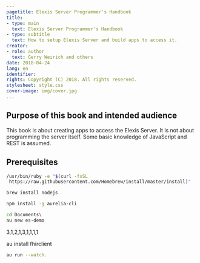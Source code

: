 ```yaml
---
pagetitle: Elexis Server Programmer's Handbook
title:
- type: main
  text: Elexis Server Programmer's Handbook
- type: subtitle
  text: How to setup Elexis Server and build apps to access it.
creator:
- role: author
  text: Gerry Weirich and others
date: 2018-04-24
lang: en
identifier:
rights: Copyright (C) 2018. All rights reserved. 
stylesheet: style.css
cover-image: img/cover.jpg 
...
```



## Purpose of this book  and intended audience

This book is about creating apps to access the Elexis Server. It is not about programming the server itself. Some basic knowledge of JavaScript and REST is assumed.

## Prerequisites 


```bash
/usr/bin/ruby -e "$(curl -fsSL 
 https://raw.githubusercontent.com/Homebrew/install/master/install)"
```

```bash
brew install nodejs
````

```bash
npm install -g aurelia-cli
```

```bash
cd Documents\
au new es-demo
```
3,1,2,1,3,1,1,1,1


au install fhirclient


```bash
au run --watch.
```

